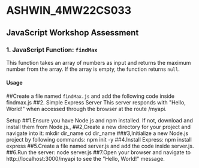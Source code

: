 # ASHWIN_4MW22CS033

## JavaScript Workshop Assessment

### 1. JavaScript Function: `findMax`

This function takes an array of numbers as input and returns the maximum number from the array. If the array is empty, the function returns `null`.

#### Usage

##Create a file named `findMax.js` and add the following code inside findmax.js
##2. Simple Express Server
This server responds with "Hello, World!" when accessed through the browser at the route /myapi.

Setup
##1.Ensure you have Node.js and npm installed. If not, download and install them from Node.js.,
##2,Create a new directory for your project and navigate into it:
mkdir dir_name
cd dir_name
###3,Initialize a new Node.js project by following commands:
npm init -y
##4.Install Express:
npm install express
##5.Create a file named server.js and add the code inside server.js.
##6.Run the server:
node server.js
##7.Open your browser and navigate to http://localhost:3000/myapi to see the "Hello, World!" message.





